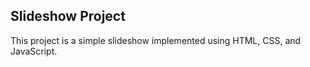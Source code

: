 ## Slideshow Project
This project is a simple slideshow implemented using HTML, CSS, and JavaScript.
